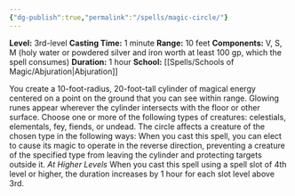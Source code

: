 ```yaml
---
{"dg-publish":true,"permalink":"/spells/magic-circle/"}
---
```


**Level:** 3rd-level
**Casting Time:** 1 minute
**Range:** 10 feet
**Components:** V, S, M (holy water or powdered silver and iron worth at least 100 gp, which the spell consumes)
**Duration:** 1 hour
**School:** [[Spells/Schools of Magic/Abjuration\|Abjuration]]

You create a 10-foot-radius, 20-foot-tall cylinder of magical energy centered on a point on the ground that you can see within range. Glowing runes appear wherever the cylinder intersects with the floor or other surface.
Choose one or more of the following types of creatures: celestials, elementals, fey, fiends, or undead. The circle affects a creature of the chosen type in the following ways:
When you cast this spell, you can elect to cause its magic to operate in the reverse direction, preventing a creature of the specified type from leaving the cylinder and protecting targets outside it.
_At Higher Levels_
When you cast this spell using a spell slot of 4th level or higher, the duration increases by 1 hour for each slot level above 3rd.